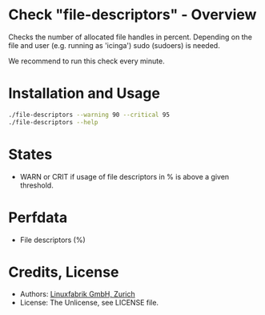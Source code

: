 # Check "file-descriptors" - Overview

Checks the number of allocated file handles in percent. Depending on the file and user (e.g. running as 'icinga') sudo (sudoers) is needed.

We recommend to run this check every minute.


# Installation and Usage

```bash
./file-descriptors --warning 90 --critical 95
./file-descriptors --help
```


# States

* WARN or CRIT if usage of file descriptors in % is above a given threshold.


# Perfdata

* File descriptors (%)


# Credits, License

* Authors: [Linuxfabrik GmbH, Zurich](https://www.linuxfabrik.ch)
* License: The Unlicense, see LICENSE file.
